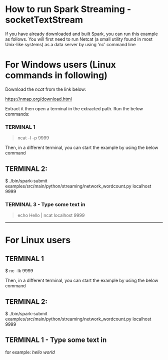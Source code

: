 # How to run Spark Streaming - socketTextStream

If you have already downloaded and built Spark, you can run this example as follows. 
You will first need to run Netcat (a small utility found in most Unix-like systems) as a data server by using 'nc' command line

# For Windows users (Linux commands in following)
Download the _ncat_ from the link below:

https://nmap.org/download.html

Extract it then open a terminal in the extracted path. Run the below commands:

### TERMINAL 1 
> ncat -l -p 9999

Then, in a different terminal, you can start the example by using the below command
## TERMINAL 2:
$ ./bin/spark-submit examples/src/main/python/streaming/network_wordcount.py localhost 9999

### TERMINAL 3 - Type some text in 
> echo Hello | ncat localhost 9999

-------------------------------------

# For Linux users
## TERMINAL 1
$ nc -lk 9999


Then, in a different terminal, you can start the example by using the below command
## TERMINAL 2:
$ ./bin/spark-submit examples/src/main/python/streaming/network_wordcount.py localhost 9999

## TERMINAL 1 - Type some text in 
for example: _hello world_




